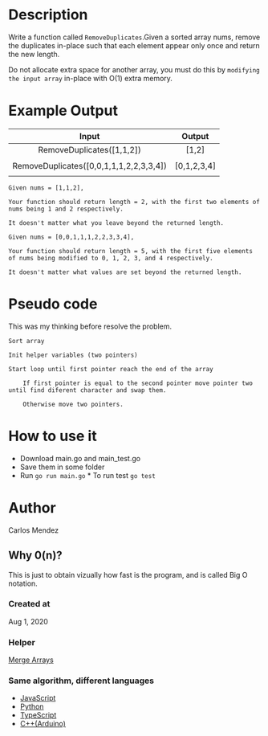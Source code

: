 # Description

Write a function called `RemoveDuplicates`.Given a sorted array nums, remove the duplicates in-place such that each element appear only once and return the new length.

Do not allocate extra space for another array, you must do this by `modifying the input array` in-place with O(1) extra memory.

# Example Output

|                  Input                  |   Output    |
| :-------------------------------------: | :---------: |
|        RemoveDuplicates([1,1,2])        |    [1,2]    |
|                                         |             |
| RemoveDuplicates([0,0,1,1,1,2,2,3,3,4]) | [0,1,2,3,4] |
|                                         |             |

```
Given nums = [1,1,2],

Your function should return length = 2, with the first two elements of nums being 1 and 2 respectively.

It doesn't matter what you leave beyond the returned length.
```

```
Given nums = [0,0,1,1,1,2,2,3,3,4],

Your function should return length = 5, with the first five elements of nums being modified to 0, 1, 2, 3, and 4 respectively.

It doesn't matter what values are set beyond the returned length.
```

# Pseudo code

This was my thinking before resolve the problem.

```
Sort array

Init helper variables (two pointers)

Start loop until first pointer reach the end of the array

    If first pointer is equal to the second pointer move pointer two until find diferent character and swap them.

    Otherwise move two pointers.

```

# How to use it

-   Download main.go and main_test.go
-   Save them in some folder
-   Run `go run main.go` \* To run test `go test`

# Author

Carlos Mendez

## Why 0(n)?

This is just to obtain vizually how fast is the program, and is called Big O notation.

### Created at

Aug 1, 2020

### Helper

[Merge Arrays](https://github.com/cjairm/go/tree/master/Algorithms-Go/014_merge_sort)

### Same algorithm, different languages

-   [JavaScript](https://github.com/cjairm/javascript/tree/master/Algorithms-JS/026_remove_duplicates)
-   [Python](https://github.com/cjairm/python/tree/master/Algoritms-Py/026_remove_duplicates)
-   [TypeScript](https://github.com/cjairm/typescript/tree/master/Algorithms-TS/026_remove_duplicates)
-   [C++(Arduino)](https://github.com/cjairm/arduino/tree/master/Algorithms-Cpp/026_remove_duplicates)
